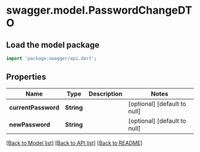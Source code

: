 # swagger.model.PasswordChangeDTO

## Load the model package
```dart
import 'package:swagger/api.dart';
```

## Properties
Name | Type | Description | Notes
------------ | ------------- | ------------- | -------------
**currentPassword** | **String** |  | [optional] [default to null]
**newPassword** | **String** |  | [optional] [default to null]

[[Back to Model list]](../README.md#documentation-for-models) [[Back to API list]](../README.md#documentation-for-api-endpoints) [[Back to README]](../README.md)

